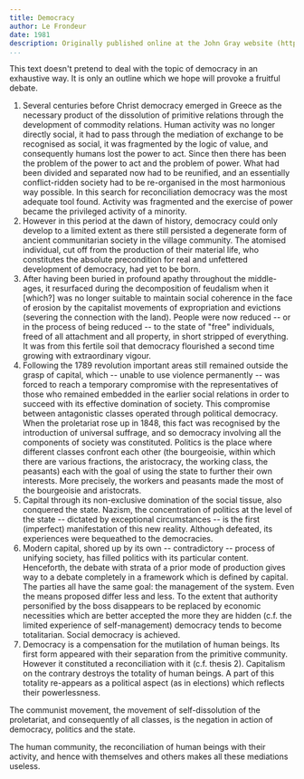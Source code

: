 ```yaml
---
title: Democracy
author: Le Frondeur
date: 1981
description: Originally published online at the John Gray website (http://oocities.org/~johngray/frondeur.htm) with a note that "this text appeared in the journal Le Frondeur (No. 7, Spring 1981) published in Vitry"
...
```


This text doesn't pretend to deal with the topic of democracy in an exhaustive way. It is only an outline which we hope will provoke a fruitful debate.

1. Several centuries before Christ democracy emerged in Greece as the necessary product of the dissolution of primitive relations through the development of commodity relations. Human activity was no longer directly social, it had to pass through the mediation of exchange to be recognised as social, it was fragmented by the logic of value, and consequently humans lost the power to act. Since then there has been the problem of the power to act and the problem of power. What had been divided and separated now had to be reunified, and an essentially conflict-ridden society had to be re-organised in the most harmonious way possible. In this search for reconciliation democracy was the most adequate tool found. Activity was fragmented and the exercise of power became the privileged activity of a minority.
2. However in this period at the dawn of history, democracy could only develop to a limited extent as there still persisted a degenerate form of ancient communitarian society in the village community. The atomised individual, cut off from the production of their material life, who constitutes the absolute precondition for real and unfettered development of democracy, had yet to be born.
3. After having been buried in profound apathy throughout the middle-ages, it resurfaced during the decomposition of feudalism when it [which?] was no longer suitable to maintain social coherence in the face of erosion by the capitalist movements of expropriation and evictions (severing the connection with the land). People were now reduced -- or in the process of being reduced -- to the state of "free" individuals, freed of all attachment and all property, in short stripped of everything. It was from this fertile soil that democracy flourished a second time growing with extraordinary vigour.
4. Following the 1789 revolution important areas still remained outside the grasp of capital, which -- unable to use violence permanently -- was forced to reach a temporary compromise with the representatives of those who remained embedded in the earlier social relations in order to succeed with its effective domination of society. This compromise between antagonistic classes operated through political democracy. When the proletariat rose up in 1848, this fact was recognised by the introduction of universal suffrage, and so democracy involving all the components of society was constituted. Politics is the place where different classes confront each other (the bourgeoisie, within which there are various fractions, the aristocracy, the working class, the peasants) each with the goal of using the state to further their own interests. More precisely, the workers and peasants made the most of the bourgeoisie and aristocrats.
5. Capital through its non-exclusive domination of the social tissue, also conquered the state. Nazism, the concentration of politics at the level of the state -- dictated by exceptional circumstances -- is the first (imperfect) manifestation of this new reality. Although defeated, its experiences were bequeathed to the democracies.
6. Modern capital, shored up by its own -- contradictory -- process of unifying society, has filled politics with its particular content. Henceforth, the debate with strata of a prior mode of production gives way to a debate completely in a framework which is defined by capital. The parties all have the same goal: the management of the system. Even the means proposed differ less and less. To the extent that authority personified by the boss disappears to be replaced by economic necessities which are better accepted the more they are hidden (c.f. the limited experience of self-management) democracy tends to become totalitarian. Social democracy is achieved.
7. Democracy is a compensation for the mutilation of human beings. Its first form appeared with their separation from the primitive community. However it constituted a reconciliation with it (c.f. thesis 2). Capitalism on the contrary destroys the totality of human beings. A part of this totality re-appears as a political aspect (as in elections) which reflects their powerlessness.

The communist movement, the movement of self-dissolution of the proletariat, and consequently of all classes, is the negation in action of democracy, politics and the state.

The human community, the reconciliation of human beings with their activity, and hence with themselves and others makes all these mediations useless.

